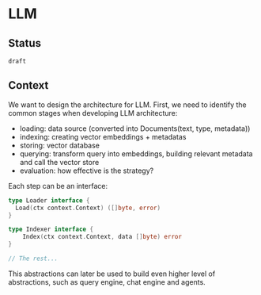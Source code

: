 # LLM


## Status

`draft`


## Context

We want to design the architecture for LLM. First, we need to identify the common stages when developing LLM architecture:

- loading: data source (converted into Documents(text, type, metadata))
- indexing: creating vector embeddings + metadatas
- storing: vector database
- querying: transform query into embeddings, building relevant metadata and call the vector store
- evaluation: how effective is the strategy?

Each step can be an interface:

```go
type Loader interface {
  Load(ctx context.Context) ([]byte, error)
}

type Indexer interface {
	Index(ctx context.Context, data []byte) error
}

// The rest...
```


This abstractions can later be used to build even higher level of abstractions, such as query engine, chat engine and agents.
